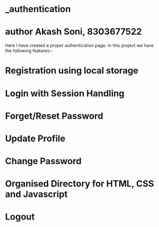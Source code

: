 # \_authentication

# author Akash Soni, 8303677522

Here I have created a proper authentication page. In this project we have the following features:-

# Registration using local storage

# Login with Session Handling

# Forget/Reset Password

# Update Profile

# Change Password

# Organised Directory for HTML, CSS and Javascript

# Logout
